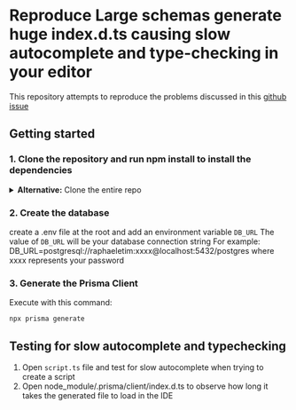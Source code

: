 # Reproduce Large schemas generate huge index.d.ts causing slow autocomplete and type-checking in your editor

This repository attempts to reproduce the problems discussed in this [github issue](https://github.com/prisma/prisma/issues/4807)

## Getting started

### 1. Clone the repository and run npm install to install the dependencies


<details><summary><strong>Alternative:</strong> Clone the entire repo</summary>

Clone this repository:

```
git clone https://github.com/ludralph/reproduction-schema.git
```

Install npm dependencies:

```
cd reproduction-schema
npm install
```

</details>

### 2. Create the database

create a .env file at the root and add an environment variable `DB_URL`
The value of `DB_URL` will be your database connection string
For example: DB_URL=postgresql://raphaeletim:xxxx@localhost:5432/postgres
where xxxx represents your password

### 3. Generate the Prisma Client

Execute with this command: 

```
npx prisma generate
```

## Testing for slow autocomplete and typechecking
1. Open `script.ts` file  and test for slow autocomplete when trying to create a  script
2. Open node_module/.prisma/client/index.d.ts to observe how long it takes the generated file to load in the IDE



